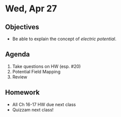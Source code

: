 Wed, Apr 27
=========      
  
Objectives    
------------    
- Be able to explain the concept of *electric potential*.
   
Agenda      
---------      
1. Take questions on HW (esp. #20)
2. Potential Field Mapping
3. Review

  
Homework    
-------------      
  
- All Ch 16-17 HW due next class
- Quizzam next class!
<!--stackedit_data:
eyJoaXN0b3J5IjpbLTQwMDA5ODg5LDUxODg2Mzc5MSwxMjMyOT
gwOTA4LC0xNzU0NzEzMTgxLDE3NDQ5NjA1NTEsMjAyMzU0ODcz
NSwtMTQ0Mjc5NDI3MSwtMzMyNTk0MTE1LC02MjU2Mzc3NjUsMj
IwMzY1MDUwLDEwMjM3NjgzMjEsLTE4OTIwMDUxODcsOTM0NDQw
NjkyLDk4NDE4NTkzNSwtNDE3MTQwODk0LC0xMjU1MDgxMzY2LC
04MzI0ODA0MTYsLTE2ODg2MDI5MjcsLTMyMzE4Mzg4MywtNTEx
Mzc0OTk4XX0=
-->